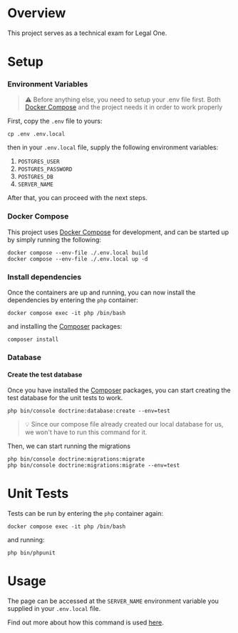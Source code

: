 # Overview
This project serves as a technical exam for Legal One.

# Setup

### Environment Variables
> ⚠️ Before anything else, you need to setup your .env file first. Both [Docker Compose](https://docs.docker.com/compose/) and the project needs it in order to work properly 

First, copy the `.env` file to yours:

```shell
cp .env .env.local
```

then in your `.env.local` file, supply the following environment variables:

1. `POSTGRES_USER`
2. `POSTGRES_PASSWORD` 
3. `POSTGRES_DB` 
4. `SERVER_NAME` 

After that, you can proceed with the next steps. 

### Docker Compose
This project uses [Docker Compose](https://docs.docker.com/compose/) for development, and can be started up by simply running the following:

```shell
docker compose --env-file ./.env.local build
docker compose --env-file ./.env.local up -d
``` 

### Install dependencies
Once the containers are up and running, you can now install the dependencies by entering the `php` container:
```shell
docker compose exec -it php /bin/bash
```

and installing the [Composer](https://getcomposer.org/) packages:

```shell
composer install
```

### Database
#### Create the test database
Once you have installed the [Composer](https://getcomposer.org/) packages, you can start creating the test database for the unit tests to work.
```shell
php bin/console doctrine:database:create --env=test
```
> 💡️ Since our compose file already created our local database for us, we won't have to run this command for it.

Then, we can start running the migrations

```shell
php bin/console doctrine:migrations:migrate
php bin/console doctrine:migrations:migrate --env=test
```

# Unit Tests
Tests can be run by entering the `php` container again:

```shell
docker compose exec -it php /bin/bash
```

and running:

```shell
php bin/phpunit
```

# Usage
The page can be accessed at the `SERVER_NAME` environment variable you supplied in your `.env.local` file.

Find out more about how this command is used [here](./docs/index.md).
